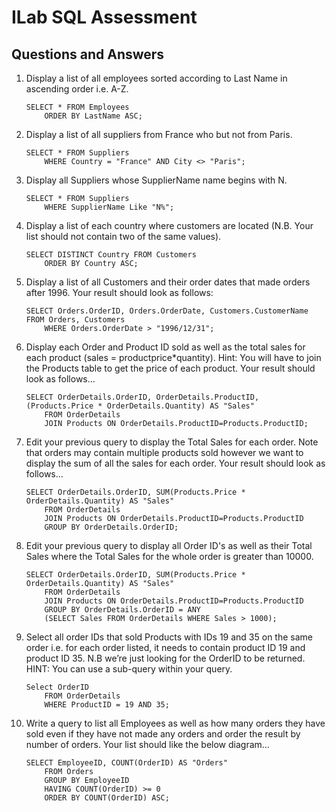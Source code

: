 # ILab SQL Assessment

## Questions and Answers

1. Display a list of all employees sorted according to Last Name in ascending order i.e. A-Z.

    ```
    SELECT * FROM Employees
	    ORDER BY LastName ASC;
    ```

2. Display a list of all suppliers from France who but not from Paris.

    ```
    SELECT * FROM Suppliers
        WHERE Country = "France" AND City <> "Paris";
    ```

3. Display all Suppliers whose SupplierName name begins with N.

    ```
    SELECT * FROM Suppliers
        WHERE SupplierName Like "N%";
    ```

4. Display a list of each country where customers are located (N.B. Your list should not contain two of the same values).

    ```
    SELECT DISTINCT Country FROM Customers
        ORDER BY Country ASC;
    ```

5. Display a list of all Customers and their order dates that made orders after 1996. Your result should look as follows:

    ```
    SELECT Orders.OrderID, Orders.OrderDate, Customers.CustomerName FROM Orders, Customers
        WHERE Orders.OrderDate > "1996/12/31";
    ```

6. Display each Order and Product ID sold as well as the total sales for each product (sales = productprice*quantity). Hint: You will have to join the Products table to get the price of each product. Your result should look as follows…

    ``` 
    SELECT OrderDetails.OrderID, OrderDetails.ProductID, (Products.Price * OrderDetails.Quantity) AS "Sales"
        FROM OrderDetails
        JOIN Products ON OrderDetails.ProductID=Products.ProductID;
    ```

7. Edit your previous query to display the Total Sales for each order. Note that orders may contain multiple products sold however we want to display the sum of all the sales for each order. Your result should look as follows…

    ``` 
    SELECT OrderDetails.OrderID, SUM(Products.Price * OrderDetails.Quantity) AS "Sales"
        FROM OrderDetails
        JOIN Products ON OrderDetails.ProductID=Products.ProductID
        GROUP BY OrderDetails.OrderID;
    ```

8. Edit your previous query to display all Order ID's as well as their Total Sales where the Total Sales for the whole order is greater than 10000.

    ```
    SELECT OrderDetails.OrderID, SUM(Products.Price * OrderDetails.Quantity) AS "Sales"
        FROM OrderDetails
        JOIN Products ON OrderDetails.ProductID=Products.ProductID
        GROUP BY OrderDetails.OrderID = ANY
        (SELECT Sales FROM OrderDetails WHERE Sales > 1000);
    ````

9. Select all order IDs that sold Products with IDs 19 and 35 on the same order i.e. for each order listed, it needs to contain product ID 19 and product ID 35. N.B we’re just looking for the OrderID to be returned. HINT: You can use a sub-query within your query.

    ```
    Select OrderID
        FROM OrderDetails
        WHERE ProductID = 19 AND 35;
    ```

10. Write a query to list all Employees as well as how many orders they have sold even if they have not made any orders and order the result by number of orders. Your list should like the below diagram…

    ```
    SELECT EmployeeID, COUNT(OrderID) AS "Orders"  
        FROM Orders
        GROUP BY EmployeeID
        HAVING COUNT(OrderID) >= 0
        ORDER BY COUNT(OrderID) ASC;
    ```
